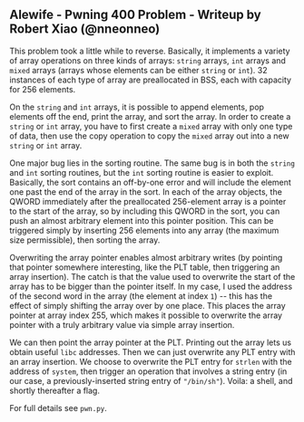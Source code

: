 ## Alewife - Pwning 400 Problem - Writeup by Robert Xiao (@nneonneo)

This problem took a little while to reverse. Basically, it implements a variety of array operations on three kinds of arrays: `string` arrays, `int` arrays and `mixed` arrays (arrays whose elements can be either `string` or `int`). 32 instances of each type of array are preallocated in BSS, each with capacity for 256 elements.

On the `string` and `int` arrays, it is possible to append elements, pop elements off the end, print the array, and sort the array. In order to create a `string` or `int` array, you have to first create a `mixed` array with only one type of data, then use the copy operation to copy the `mixed` array out into a new `string` or `int` array.

One major bug lies in the sorting routine. The same bug is in both the `string` and `int` sorting routines, but the `int` sorting routine is easier to exploit. Basically, the sort contains an off-by-one error and will include the element one past the end of the array in the sort. In each of the array objects, the QWORD immediately after the preallocated 256-element array is a pointer to the start of the array, so by including this QWORD in the sort, you can push an almost arbitrary element into this pointer position. This can be triggered simply by inserting 256 elements into any array (the maximum size permissible), then sorting the array.

Overwriting the array pointer enables almost arbitrary writes (by pointing that pointer somewhere interesting, like the PLT table, then triggering an array insertion). The catch is that the value used to overwrite the start of the array has to be bigger than the pointer itself. In my case, I used the address of the second word in the array (the element at index `1`) -- this has the effect of simply shifting the array over by one place. This places the array pointer at array index 255, which makes it possible to overwrite the array pointer with a truly arbitrary value via simple array insertion.

We can then point the array pointer at the PLT. Printing out the array lets us obtain useful `libc` addresses. Then we can just overwrite any PLT entry with an array insertion. We choose to overwrite the PLT entry for `strlen` with the address of `system`, then trigger an operation that involves a string entry (in our case, a previously-inserted string entry of `"/bin/sh"`). Voila: a shell, and shortly thereafter a flag.

For full details see `pwn.py`.
